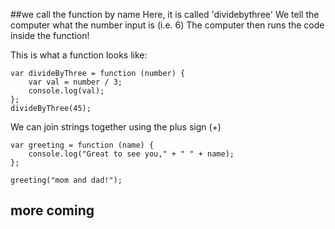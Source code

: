  ##we call the function by name
 Here, it is called 'dividebythree'
We tell the computer what the number input is (i.e. 6)
The computer then runs the code inside the function!

This is what a function looks like:
```
var divideByThree = function (number) {
    var val = number / 3;
    console.log(val);
};
divideByThree(45);
```
We can join strings together using the plus sign (+)

```
var greeting = function (name) {
    console.log("Great to see you," + " " + name);
};

greeting("mom and dad!");
```
## more coming
